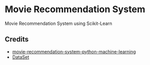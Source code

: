 # Movie Recommendation System
Movie Recommendation System using Scikit-Learn

## Credits
+ [movie-recommendation-system-python-machine-learning](https://techvidvan.com/tutorials/movie-recommendation-system-python-machine-learning/)
+ [DataSet](https://www.kaggle.com/datasets/tmdb/tmdb-movie-metadata)
